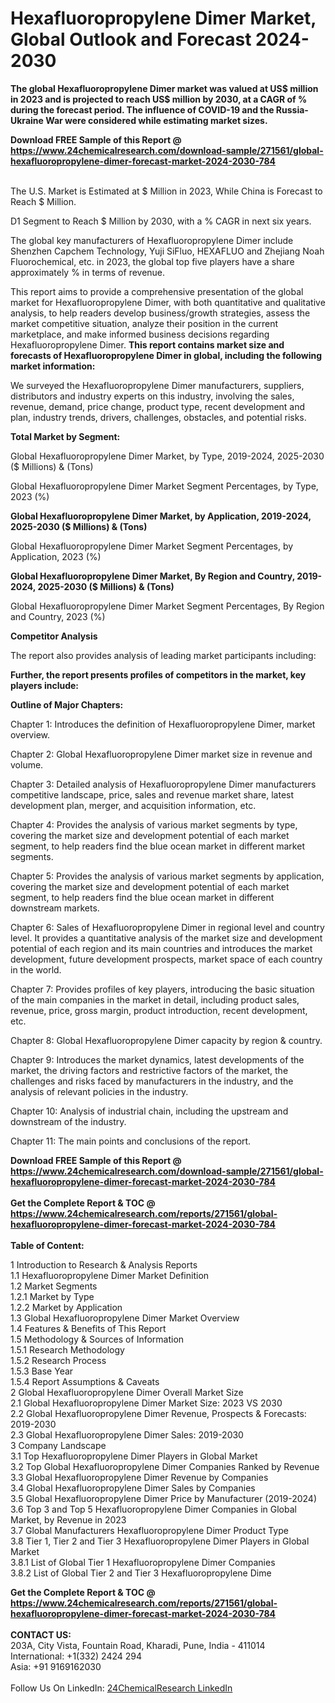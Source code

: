 <h1>Hexafluoropropylene Dimer Market, Global Outlook and Forecast 2024-2030</h1><p><strong>The global Hexafluoropropylene Dimer market was valued at US$ million in 2023 and is projected to reach US$ million by 2030, at a CAGR of % during the forecast period. The influence of COVID-19 and the Russia-Ukraine War were considered while estimating market sizes.</strong></p><p>
</p><p></p><div><b>Download FREE Sample of this Report @ 
            <a href="https://www.24chemicalresearch.com/download-sample/271561/global-hexafluoropropylene-dimer-forecast-market-2024-2030-784">
            https://www.24chemicalresearch.com/download-sample/271561/global-hexafluoropropylene-dimer-forecast-market-2024-2030-784</a></b></div><br><p>
</p><p></p><p>
The U.S. Market is Estimated at $ Million in 2023, While China is Forecast to Reach $ Million.</p><p>
D1 Segment to Reach $ Million by 2030, with a % CAGR in next six years.</p><p>
The global key manufacturers of Hexafluoropropylene Dimer include Shenzhen Capchem Technology, Yuji SiFluo, HEXAFLUO and Zhejiang Noah Fluorochemical, etc. in 2023, the global top five players have a share approximately % in terms of revenue.</p><p>
This report aims to provide a comprehensive presentation of the global market for Hexafluoropropylene Dimer, with both quantitative and qualitative analysis, to help readers develop business/growth strategies, assess the market competitive situation, analyze their position in the current marketplace, and make informed business decisions regarding Hexafluoropropylene Dimer. <strong>This report contains market size and forecasts of Hexafluoropropylene Dimer in global, including the following market information:</strong></p><p>
</p><p>
</p><p>We surveyed the Hexafluoropropylene Dimer manufacturers, suppliers, distributors and industry experts on this industry, involving the sales, revenue, demand, price change, product type, recent development and plan, industry trends, drivers, challenges, obstacles, and potential risks.</p><p>
<strong>Total Market by Segment:</strong></p><p>
Global Hexafluoropropylene Dimer Market, by Type, 2019-2024, 2025-2030 ($ Millions) &amp; (Tons)</p><p>
Global Hexafluoropropylene Dimer Market Segment Percentages, by Type, 2023 (%)</p><p>
</p><p>
</p><p><strong>Global Hexafluoropropylene Dimer Market, by Application, 2019-2024, 2025-2030 ($ Millions) &amp; (Tons)</strong></p><p>
Global Hexafluoropropylene Dimer Market Segment Percentages, by Application, 2023 (%)</p><p>
</p><p>
</p><p><strong>Global Hexafluoropropylene Dimer Market, By Region and Country, 2019-2024, 2025-2030 ($ Millions) &amp; (Tons)</strong></p><p>
Global Hexafluoropropylene Dimer Market Segment Percentages, By Region and Country, 2023 (%)</p><p>
</p><p>
</p><p><strong>Competitor Analysis</strong></p><p>
The report also provides analysis of leading market participants including:</p><p>
</p><p>
</p><p><strong>Further, the report presents profiles of competitors in the market, key players include:</strong></p><p>
</p><p>
</p><p><strong>Outline of Major Chapters:</strong></p><p>
Chapter 1: Introduces the definition of Hexafluoropropylene Dimer, market overview.</p><p>
Chapter 2: Global Hexafluoropropylene Dimer market size in revenue and volume.</p><p>
Chapter 3: Detailed analysis of Hexafluoropropylene Dimer manufacturers competitive landscape, price, sales and revenue market share, latest development plan, merger, and acquisition information, etc.</p><p>
Chapter 4: Provides the analysis of various market segments by type, covering the market size and development potential of each market segment, to help readers find the blue ocean market in different market segments.</p><p>
Chapter 5: Provides the analysis of various market segments by application, covering the market size and development potential of each market segment, to help readers find the blue ocean market in different downstream markets.</p><p>
Chapter 6: Sales of Hexafluoropropylene Dimer in regional level and country level. It provides a quantitative analysis of the market size and development potential of each region and its main countries and introduces the market development, future development prospects, market space of each country in the world.</p><p>
Chapter 7: Provides profiles of key players, introducing the basic situation of the main companies in the market in detail, including product sales, revenue, price, gross margin, product introduction, recent development, etc.</p><p>
Chapter 8: Global Hexafluoropropylene Dimer capacity by region &amp; country.</p><p>
Chapter 9: Introduces the market dynamics, latest developments of the market, the driving factors and restrictive factors of the market, the challenges and risks faced by manufacturers in the industry, and the analysis of relevant policies in the industry.</p><p>
Chapter 10: Analysis of industrial chain, including the upstream and downstream of the industry.</p><p>
Chapter 11: The main points and conclusions of the report.</p><div><b>Download FREE Sample of this Report @ 
            <a href="https://www.24chemicalresearch.com/download-sample/271561/global-hexafluoropropylene-dimer-forecast-market-2024-2030-784">
            https://www.24chemicalresearch.com/download-sample/271561/global-hexafluoropropylene-dimer-forecast-market-2024-2030-784</a></b></div><br><div><b>Get the Complete Report & TOC @ 
            <a href="https://www.24chemicalresearch.com/reports/271561/global-hexafluoropropylene-dimer-forecast-market-2024-2030-784">
            https://www.24chemicalresearch.com/reports/271561/global-hexafluoropropylene-dimer-forecast-market-2024-2030-784</a></b></div><br>
            <b>Table of Content:</b><p>1 Introduction to Research & Analysis Reports<br />
    1.1 Hexafluoropropylene Dimer Market Definition<br />
    1.2 Market Segments<br />
        1.2.1 Market by Type<br />
        1.2.2 Market by Application<br />
    1.3 Global Hexafluoropropylene Dimer Market Overview<br />
    1.4 Features & Benefits of This Report<br />
    1.5 Methodology & Sources of Information<br />
        1.5.1 Research Methodology<br />
        1.5.2 Research Process<br />
        1.5.3 Base Year<br />
        1.5.4 Report Assumptions & Caveats<br />
2 Global Hexafluoropropylene Dimer Overall Market Size<br />
    2.1 Global Hexafluoropropylene Dimer Market Size: 2023 VS 2030<br />
    2.2 Global Hexafluoropropylene Dimer Revenue, Prospects & Forecasts: 2019-2030<br />
    2.3 Global Hexafluoropropylene Dimer Sales: 2019-2030<br />
3 Company Landscape<br />
    3.1 Top Hexafluoropropylene Dimer Players in Global Market<br />
    3.2 Top Global Hexafluoropropylene Dimer Companies Ranked by Revenue<br />
    3.3 Global Hexafluoropropylene Dimer Revenue by Companies<br />
    3.4 Global Hexafluoropropylene Dimer Sales by Companies<br />
    3.5 Global Hexafluoropropylene Dimer Price by Manufacturer (2019-2024)<br />
    3.6 Top 3 and Top 5 Hexafluoropropylene Dimer Companies in Global Market, by Revenue in 2023<br />
    3.7 Global Manufacturers Hexafluoropropylene Dimer Product Type<br />
    3.8 Tier 1, Tier 2 and Tier 3 Hexafluoropropylene Dimer Players in Global Market<br />
        3.8.1 List of Global Tier 1 Hexafluoropropylene Dimer Companies<br />
        3.8.2 List of Global Tier 2 and Tier 3 Hexafluoropropylene Dime</p><div><b>Get the Complete Report & TOC @ 
            <a href="https://www.24chemicalresearch.com/reports/271561/global-hexafluoropropylene-dimer-forecast-market-2024-2030-784">
            https://www.24chemicalresearch.com/reports/271561/global-hexafluoropropylene-dimer-forecast-market-2024-2030-784</a></b></div><br><b>CONTACT US:</b><br>
            203A, City Vista, Fountain Road, Kharadi, Pune, India - 411014<br>
            International: +1(332) 2424 294<br>
            Asia: +91 9169162030 <br><br>
            Follow Us On LinkedIn: <a href="https://www.linkedin.com/company/24chemicalresearch/">24ChemicalResearch LinkedIn</a>